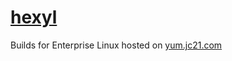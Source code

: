 # [hexyl](https://github.com/sharkdp/hexyl)

Builds for Enterprise Linux hosted on [yum.jc21.com](https://yum.jc21.com)
